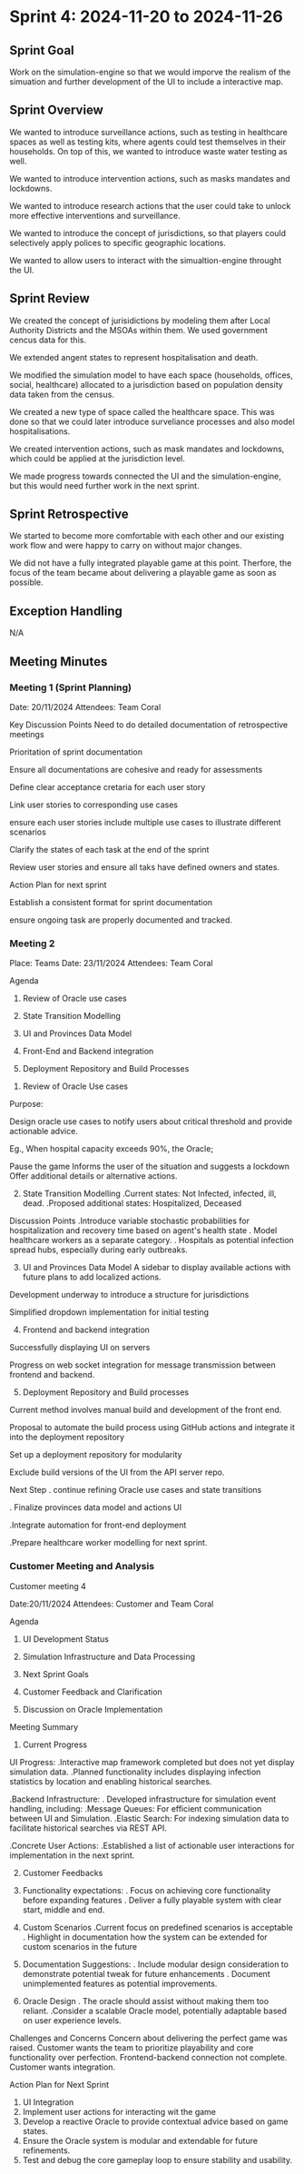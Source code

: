 # Sprint 4: 2024-11-20 to 2024-11-26

## Sprint Goal
Work on the simulation-engine so that we would imporve the realism of the simuation and further development of the UI to include a interactive map.

## Sprint Overview
We wanted to introduce surveillance actions, such as testing in healthcare spaces as well as testing kits, where agents could test themselves in their households. On top of this, we wanted to introduce waste water testing as well.

We wanted to introduce intervention actions, such as masks mandates and lockdowns.

We wanted to introduce research actions that the user could take to unlock more effective interventions and surveillance.

We wanted to introduce the concept of jurisdictions, so that players could selectively apply polices to specific geographic locations.

We wanted to allow users to interact with the simualtion-engine throught the UI.

## Sprint Review
We created the concept of jurisidictions by modeling them after Local Authority Districts and the MSOAs within them. We used government cencus data for this.

We extended angent states to represent hospitalisation and death.

We modified the simulation model to have each space (households, offices, social, healthcare) allocated to a jurisdiction based on population density data taken from the census. 

We created a new type of space called the healthcare space. This was done so that we could later introduce surveliance processes and also model hospitalisations.

We created intervention actions, such as mask mandates and lockdowns, which could be applied at the jurisdiction level.

We made progress towards connected the UI and the simulation-engine, but this would need further work in the next sprint.

## Sprint Retrospective
We started to become more comfortable with each other and our existing work flow and were happy to carry on without major changes.

We did not have a fully integrated playable game at this point. Therfore, the focus of the team became about delivering a playable game as soon as possible.

## Exception Handling
N/A

## Meeting Minutes

### Meeting 1 (Sprint Planning)
Date: 20/11/2024
Attendees: Team Coral

Key Discussion Points
 Need to do detailed documentation of retrospective meetings

 Prioritation of sprint documentation

 Ensure all documentations are cohesive and ready for assessments

 Define clear acceptance cretaria for each user story

Link user stories to corresponding use cases

ensure each user stories include multiple use cases to illustrate different scenarios

Clarify the states of each task at the end of the sprint

Review user stories and ensure all taks have defined owners and states.

Action Plan for next sprint

Establish a consistent format for sprint documentation

ensure ongoing task are properly documented and tracked.



### Meeting 2
Place: Teams 
Date: 23/11/2024
Attendees: Team Coral 

Agenda

1) Review of Oracle use cases

2) State Transition Modelling

3)  UI and Provinces Data Model

4) Front-End and Backend integration

5) Deployment Repository and Build Processes


1. Review of Oracle Use cases

 Purpose:
  
 Design oracle use cases to notify users about critical threshold and provide actionable advice.

Eg., When hospital capacity exceeds 90%, the Oracle;

Pause the game
Informs the user of the situation and suggests a lockdown
Offer additional details or alternative actions.



2) State Transition Modelling
 .Current states: Not Infected, infected, ill, dead.
 .Proposed additional states: Hospitalized, Deceased

 Discussion Points
 .Introduce variable stochastic probabilities for hospitalization and recovery time based on agent's health state
 . Model healthcare workers as a separate category.
 .  Hospitals as potential infection spread hubs, especially during early outbreaks.

3) UI and Provinces Data Model
 A sidebar to display available actions with future plans to add localized actions.

 Development underway to introduce a structure for jurisdictions

 Simplified dropdown implementation for initial testing


4) Frontend and backend integration

 Successfully displaying UI on servers

 Progress on web socket integration for message transmission between frontend and backend.


5) Deployment Repository and Build processes

 Current method involves manual build and development of the front end.

 Proposal to automate the build process using GitHub actions and integrate it into the deployment repository

 Set up a deployment repository for modularity

 Exclude build versions of the UI from the API server repo.


Next Step
. continue refining Oracle use cases and state transitions

. Finalize provinces data model and actions UI

.Integrate automation for front-end deployment

.Prepare healthcare worker modelling for next sprint.

### Customer Meeting and Analysis
Customer meeting 4

Date:20/11/2024
Attendees: Customer and Team Coral

Agenda

1) UI Development Status

2) Simulation Infrastructure and Data Processing

3) Next Sprint Goals

4) Customer Feedback and Clarification

5) Discussion on Oracle Implementation


Meeting Summary

1. Current Progress

 UI Progress:
 .Interactive map framework completed but does not yet display simulation data.
 .Planned functionality includes displaying infection statistics by location and enabling historical searches.

.Backend Infrastructure:
 . Developed infrastructure for simulation event handling, including:
  .Message Queues: For efficient communication between UI and Simulation.
  .Elastic Search: For indexing simulation data to facilitate historical searches via REST API.

.Concrete User Actions:
 .Established a list of actionable user interactions for implementation in the next sprint.

2. Customer Feedbacks
 1. Functionality expectations:
    . Focus on achieving core functionality before expanding features
    . Deliver a fully playable system with clear start, middle and end.
 
 2. Custom Scenarios
    .Current focus on predefined scenarios is acceptable
    . Highlight in documentation how the system can be extended for custom scenarios in the future

 3. Documentation Suggestions:
    . Include modular design consideration to demonstrate potential tweak for future enhancements
    . Document unimplemented features as potential improvements.
 4. Oracle Design
    . The oracle should assist without making them too reliant.
    .Consider a scalable Oracle model, potentially adaptable based on user experience levels.


Challenges and Concerns
 Concern about delivering the perfect game was raised. Customer wants the team to prioritize playability and core functionality over perfection.
 Frontend-backend connection not complete. Customer wants integration.


Action Plan for Next Sprint
 1. UI Integration
 2. Implement user actions  for interacting wit the game
 3. Develop a reactive Oracle to provide contextual advice based on game states.
 4. Ensure the Oracle system is modular and extendable for future refinements.
 5. Test and debug the core gameplay loop to ensure stability and usability. 
